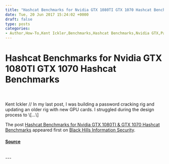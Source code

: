 ```yaml
---
title: "Hashcat Benchmarks for Nvidia GTX 1080TI GTX 1070 Hashcat Benchmarks"
date: Tue, 20 Jun 2017 15:24:02 +0000
draft: false
type: posts
categories: 
- Author,How-To,Kent Ickler,Benchmarks,Hashcat Benchmarks,Nvidia GTX,Password Cracker,The Kraken
---
```

# Hashcat Benchmarks for Nvidia GTX 1080TI GTX 1070 Hashcat Benchmarks

<br/>

<br/>
Kent Ickler // In my last post, I was building a password cracking rig and updating an older rig with new GPU cards. I struggled during the design process to \[…\]

The post [Hashcat Benchmarks for Nvidia GTX 1080TI & GTX 1070 Hashcat Benchmarks](https://www.blackhillsinfosec.com/hashcat-benchmarks-nvidia-gtx-1080ti-gtx-1070-hashcat-benchmarks/) appeared first on [Black Hills Information Security](https://www.blackhillsinfosec.com).

#### [Source](https://www.blackhillsinfosec.com/hashcat-benchmarks-nvidia-gtx-1080ti-gtx-1070-hashcat-benchmarks/)

<br/>
---
